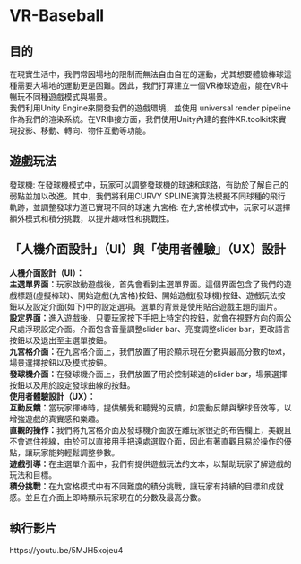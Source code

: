 # VR-Baseball
<h2>目的</h2>
在現實生活中，我們常因場地的限制而無法自由自在的運動，尤其想要體驗棒球這種需要大場地的運動更是困難。因此，我們打算建立一個VR棒球遊戲，能在VR中暢玩不同種遊戲模式與場景。<br>
我們利用Unity Engine來開發我們的遊戲環境，並使用 universal render pipeline 作為我們的渲染系統。在VR串接方面，我們使用Unity內建的套件XR.toolkit來實現投影、移動、轉向、物件互動等功能。
<h2>遊戲玩法</h2>
發球機: 在發球機模式中，玩家可以調整發球機的球速和球路，有助於了解自己的弱點並加以改進。其中，我們將利用CURVY SPLINE演算法模擬不同球種的飛行軌跡，並調整發球力道已實現不同的球速
九宮格: 在九宮格模式中，玩家可以選擇額外模式和積分挑戰，以提升趣味性和挑戰性。
<h2>「人機介面設計」（UI）與「使用者體驗」（UX）設計</h2>
<strong>人機介面設計（UI）：</strong><br>
<strong>主選單界面：</strong>玩家啟動遊戲後，首先會看到主選單界面。這個界面包含了我們的遊戲標題(虛擬棒球)、開始遊戲(九宮格)按鈕、開始遊戲(發球機)按鈕、遊戲玩法按鈕以及設定介面(如下)中的設定選項。選單的背景是使用貼合遊戲主題的圖片。<br>
<strong>設定界面：</strong>進入遊戲後，只要玩家按下手把上特定的按鈕，就會在視野方向的兩公尺處浮現設定介面。介面包含音量調整slider bar、亮度調整slider bar，更改語言按鈕以及退出至主選單按鈕。<br>
<strong>九宮格介面：</strong>在九宮格介面上，我們放置了用於顯示現在分數與最高分數的text，場景選擇按鈕以及模式按鈕。<br>
<strong>發球機介面：</strong>在發球機介面上，我們放置了用於控制球速的slider bar，場景選擇按鈕以及用於設定發球曲線的按鈕。<br>
<strong>使用者體驗設計（UX）：</strong><br>
<strong>互動反饋：</strong>當玩家揮棒時，提供觸覺和聽覺的反饋，如震動反饋與擊球音效等，以增強遊戲的真實感和樂趣。<br>
<strong>直觀的操作：</strong>我們將九宮格介面及發球機介面放在離玩家很近的布告欄上，美觀且不會遮住視線，由於可以直接用手把遠處選取介面，因此有著直觀且易於操作的優點，讓玩家能夠輕鬆調整參數。<br>
<strong>遊戲引導：</strong>在主選單介面中，我們有提供遊戲玩法的文本，以幫助玩家了解遊戲的玩法和目標。<br>
<strong>積分挑戰：</strong>在九宮格模式中有不同難度的積分挑戰，讓玩家有持續的目標和成就感。並且在介面上即時顯示玩家現在的分數及最高分數。<br>
<h2>執行影片</h2>
https://youtu.be/5MJH5xojeu4
